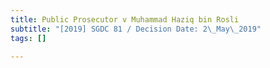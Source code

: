 ```yaml
---
title: Public Prosecutor v Muhammad Haziq bin Rosli
subtitle: "[2019] SGDC 81 / Decision Date: 2\_May\_2019"
tags: []

---
```

